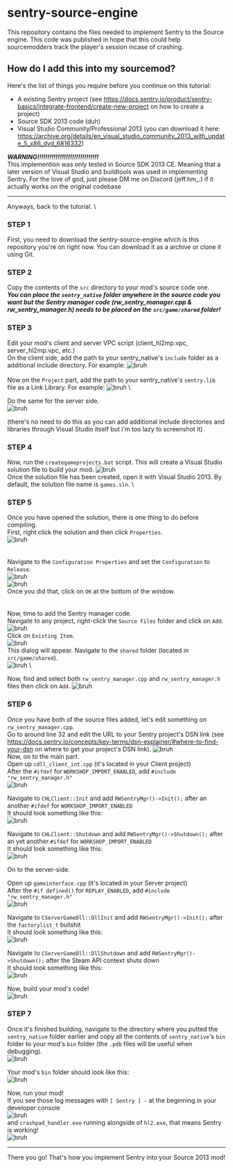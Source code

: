 # sentry-source-engine
This repository contains the files needed to implement Sentry to the Source engine. This code was published in hope that this could help sourcemodders track the player's session incase of crashing.

## How do I add this into my sourcemod?
Here's the list of things you require before you continue on this tutorial:
- A existing Sentry project (see https://docs.sentry.io/product/sentry-basics/integrate-frontend/create-new-project on how to create a project)
- Source SDK 2013 code (duh)
- Visual Studio Community/Professional 2013 (you can download it here: https://archive.org/details/en_visual_studio_community_2013_with_update_5_x86_dvd_6816332)

***WARNING!!!!!!!!!!!!!!!!!!!!!!!!!!!!!!*** \
This implemention was only tested in Source SDK 2013 CE. Meaning that a later version of Visual Studio and buildtools was used in implementing Sentry. For the love of god, just please DM me on Discord (jeff.hm_.) if it actually works on the original codebase

---

Anyways, back to the tutorial. \

### STEP 1
First, you need to download the sentry-source-engine which is this repository you're on right now. You can download it as a archive or clone it using Git.

### STEP 2
Copy the contents of the `src` directory to your mod's source code one. \
***You can place the `sentry_native` folder anywhere in the source code you want but the Sentry manager code (rw_sentry_manager.cpp & rw_sentry_manager.h) needs to be placed on the `src/game/shared` folder!***

### STEP 3
Edit your mod's client and server VPC script (client_hl2mp.vpc, server_hl2mp.vpc, etc.) \
On the client side, add the path to your sentry_native's `include` folder as a additional include directory.
For example:
![bruh](readme_assets/step3_pic_0.png)
<br/>
<br/>
Now on the `Project` part, add the path to your sentry_native's `sentry.lib` file as a Link Library.
For example:
![bruh](readme_assets/step3_pic_1.png) \

Do the same for the server side. \
![bruh](readme_assets/step3_pic_2.png)

(there's no need to do this as you can add additional include directories and libraries through Visual Studio itself but i'm too lazy to screenshot it)

### STEP 4
Now, run the `creategameprojects.bat` script. This will create a Visual Studio solution file to build your mod.
![bruh](readme_assets/step4_pic_0.png) \
Once the solution file has been created, open it with Visual Studio 2013.
By default, the solution file name is `games.sln`. \

### STEP 5
Once you have opened the solution, there is one thing to do before compiling. \
First, right click the solution and then click `Properties`. \
![bruh](readme_assets/step5_pic_0.png) \
<br/>
<br/>
Navigate to the `Configuration Properties` and set the `Configuration` to `Release`. \
![bruh](readme_assets/step5_pic_1.png) \
![bruh](readme_assets/step5_pic_2.png) \
Once you did that, click on `OK` at the bottom of the window. \
<br/>
<br/>
Now, time to add the Sentry manager code. \
Navigate to any project, right-click the `Source Files` folder and click on `Add`. \
![bruh](readme_assets/step5_pic_3.png) \
Click on `Existing Item`. \
![bruh](readme_assets/step5_pic_4.png) \
This dialog will appear. Navigate to the `shared` folder (located in `src/game/shared`). \
![bruh](readme_assets/step5_pic_5.png) \

Now, find and select both `rw_sentry_manager.cpp` and `rw_sentry_manager.h` files then click on `Add`.
![bruh](readme_assets/step5_pic_6.png)

### STEP 6
Once you have both of the source files added, let's edit something on `rw_sentry_manager.cpp`. \
Go to around line 32 and edit the URL to your Sentry project's DSN link (see https://docs.sentry.io/concepts/key-terms/dsn-explainer/#where-to-find-your-dsn on where to get your project's DSN link).
![bruh](readme_assets/step6_pic_0.png) \
Now, on to the main part. \
Open up `cdll_client_int.cpp` (it's located in your Client project)\
After the `#ifdef` for `WORKSHOP_IMPORT_ENABLED`, add `#include "rw_sentry_manager.h"` \
![bruh](readme_assets/step6_pic_1.png) 

Navigate to `CHLClient::Init` and add `RWSentryMgr()->Init();` after an another `#ifdef` for `WORKSHOP_IMPORT_ENABLED` \
It should look something like this: \
![bruh](readme_assets/step6_pic_2.png) 

Navigate to `CHLClient::Shutdown` and add `RWSentryMgr()->Shutdown();` after an yet another `#ifdef` for `WORKSHOP_IMPORT_ENABLED` \
It should look something like this: \
![bruh](readme_assets/step6_pic_3.png)

On to the server-side. 

Open up `gameinterface.cpp` (it's located in your Server project)\
After the `#if defined()` for `REPLAY_ENABLED`, add `#include "rw_sentry_manager.h"` \
![bruh](readme_assets/step6_pic_4.png)

Navigate to `CServerGameDll::DllInit` and add `RWSentryMgr()->Init();` after the `factorylist_t` bullshit \
It should look something like this: \
![bruh](readme_assets/step6_pic_5.png) 

Navigate to `CServerGameDll::DllShutdown` and add `RWSentryMgr()->Shutdown();` after the Steam API context shuts down \
It should look something like this: \
![bruh](readme_assets/step6_pic_6.png)

Now, build your mod's code! \
![bruh](readme_assets/step6_pic_7.png)

### STEP 7
Once it's finished building, navigate to the directory where you putted the `sentry_native` folder earlier and copy all the contents of `sentry_native`'s `bin` folder to your mod's `bin` folder (the `.pdb` files will be useful when debugging). \
![bruh](readme_assets/step7_pic_0.png) 

Your mod's `bin` folder should look like this: \
![bruh](readme_assets/step7_pic_1.png)

Now, run your mod! \
If you see those log messages with `[ Sentry ] -` at the beginning in your developer console \
![bruh](readme_assets/random_pic_of_the_dev_console.png) \
and `crashpad_handler.exe` running alongside of `hl2.exe`, that means Sentry is working! \
![bruh](readme_assets/random_pic_of_my_task_mgr.png)

---

There you go! That's how you implement Sentry into your Source 2013 mod!
